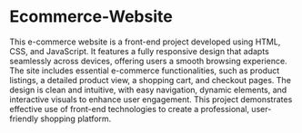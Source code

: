 # Ecommerce-Website
This e-commerce website is a front-end project developed using HTML, CSS, and JavaScript.
It features a fully responsive design that adapts seamlessly across devices, offering users a smooth browsing experience.
The site includes essential e-commerce functionalities, such as product listings, a detailed product view, a shopping cart, and checkout pages.
The design is clean and intuitive, with easy navigation, dynamic elements, and interactive visuals to enhance user engagement.
This project demonstrates effective use of front-end technologies to create a professional, user-friendly shopping platform.
